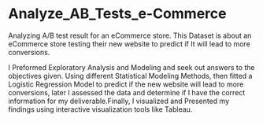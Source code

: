 # Analyze_AB_Tests_e-Commerce
Analyzing A/B test result for an eCommerce store.
This Dataset is about an eCommerce store testing their new website to predict if It will lead to more conversions.

I Preformed Exploratory Analysis and Modeling and seek out answers to the objectives given. Using different
Statistical Modeling Methods, then fitted a Logistic Regression Model to predict if the new website will lead to more conversions, later I assessed the data and determine if I have the correct information for my deliverable.Finally, I visualized and Presented my findings using interactive visualization tools like Tableau.
